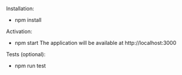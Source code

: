 Installation:

- npm install

Activation:

- npm start
  The application will be available at http://localhost:3000

Tests (optional):

- npm run test
